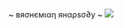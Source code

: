 <p align="center">
~ вяσнємιαη янαρѕσ∂у ~
<kbd> 
    <img src="https://spotlights-feed.github.com/spotlights/13-ghoulish-games/mummy.gif"> 
</kbd> 
</p><br>

<!--
**rjrockzz/rjrockzz** is a ✨ _special_ ✨ repository because its `README.md` (this file) appears on your GitHub profile.

Here are some ideas to get you started:

- 🔭 I’m currently working on ...
- 🌱 I’m currently learning ...
- 👯 I’m looking to collaborate on ...
- 🤔 I’m looking for help with ...
- 💬 Ask me about ...
- 📫 How to reach me: ...
- 😄 Pronouns: ...
- ⚡ Fun fact: ...
-->

